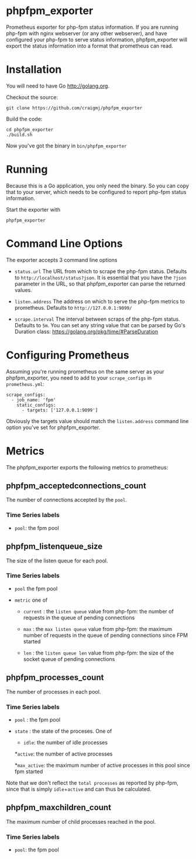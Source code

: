 # phpfpm_exporter
Prometheus exporter for php-fpm status information. If you are running php-fpm with nginx webserver (or any other webserver), and have configured your php-fpm to serve status information, phpfpm_exporter will export the status information into a format that prometheus can read.

# Installation

You will need to have Go http://golang.org.

Checkout the source:

    git clone https://github.com/craigmj/phpfpm_exporter

Build the code:

    cd phpfpm_exporter
    ./build.sh

Now you've got the binary in `bin/phpfpm_exporter`

# Running

Because this is a Go application, you only need the binary. So you can copy that to your server, which needs to be configured to report php-fpm status information.

Start the exporter with

	phpfpm_exporter

# Command Line Options

The exporter accepts 3 command line options

* `status.url`	The URL from which to scrape the php-fpm status. Defaults to `http://localhost/status?json`. It is essential that you have the `?json` parameter in the URL, so that phpfpm_exporter can parse the returned values.

* `listen.address`	The address on which to serve the php-fpm metrics to prometheus. Defaults to `http://127.0.0.1:9099/`

* `scrape.interval`	The interval between scraps of the php-fpm status. Defaults to `5m`. You can set any string value that can be parsed by Go's Duration class: https://golang.org/pkg/time/#ParseDuration

# Configuring Prometheus

Assuming you're running prometheus on the same server as your phpfpm_exporter, you need to add to your `scrape_configs` in `prometheus.yml`:

    scrape_configs:
      - job_name: 'fpm'
        static_configs:
          - targets: ['127.0.0.1:9099']

Obviously the targets value should match the `listen.address` command line option you've set for phpfpm_exporter.

# Metrics

The phpfpm_exporter exports the following metrics to prometheus:

## phpfpm_acceptedconnections_count

The number of connections accepted by the `pool`.

### Time Series labels

* `pool`: the fpm pool

## phpfpm_listenqueue_size

The size of the listen queue for each pool.

### Time Series labels

* `pool` the fpm pool

* `metric` one of

  * `current` : the `listen queue` value from php-fpm: the number of requests in the queue of pending connections

  * `max` : the `max listen queue` value from php-fpm: the maximum number of requests in the queue of pending connections since FPM started

  * `len` : the `listen queue len` value from php-fpm: the size of the socket queue of pending connections

## phpfpm_processes_count

The number of processes in each pool.

### Time Series labels

* `pool` : the fpm pool

* `state` : the state of the proceses. One of

   * `idle`: the number of idle processes

   *`active`: the number of active processes

   *`max_active`: the maximum number of active processes in this pool since fpm started

Note that we don't reflect the `total processes` as reported by php-fpm, since that is simply `idle`+`active` and can thus be calculated.

## phpfpm_maxchildren_count

The maximum number of child processes reached in the pool.

### Time Series labels

* `pool`: the fpm pool
